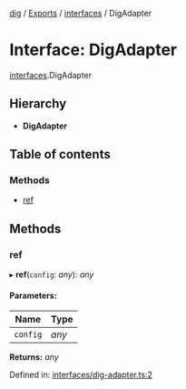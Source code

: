 [dig](../README.md) / [Exports](../modules.md) / [interfaces](../modules/interfaces.md) / DigAdapter

# Interface: DigAdapter

[interfaces](../modules/interfaces.md).DigAdapter

## Hierarchy

* **DigAdapter**

## Table of contents

### Methods

- [ref](interfaces.digadapter.md#ref)

## Methods

### ref

▸ **ref**(`config`: *any*): *any*

#### Parameters:

Name | Type |
------ | ------ |
`config` | *any* |

**Returns:** *any*

Defined in: [interfaces/dig-adapter.ts:2](https://github.com/dig-platform/dig-app/blob/67b98b9d/projects/dig/src/lib/interfaces/dig-adapter.ts#L2)
